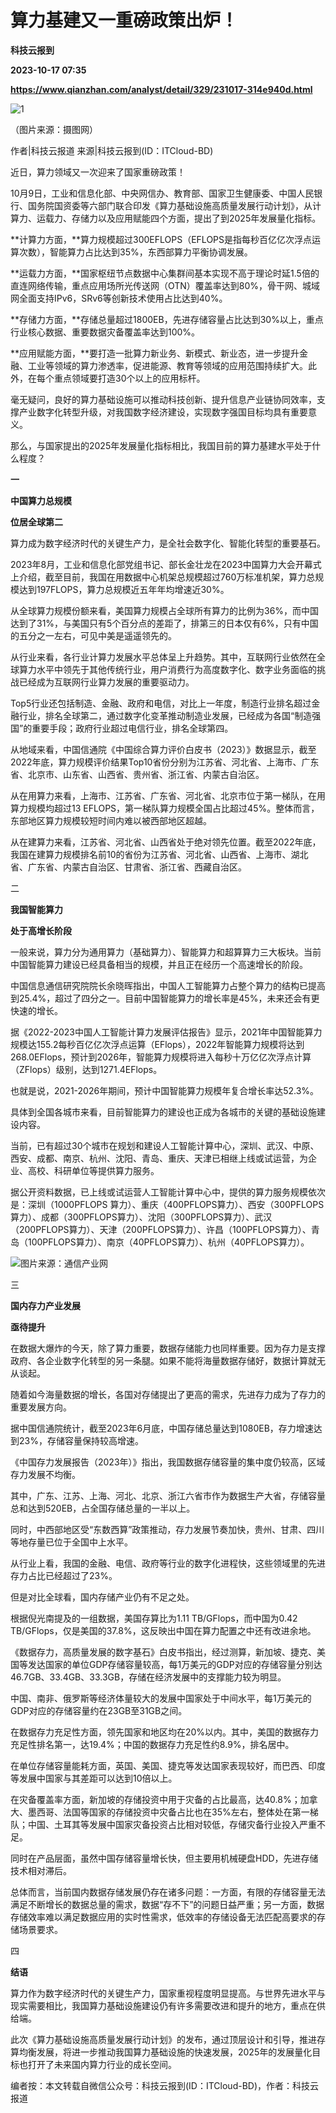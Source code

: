 # 算力基建又一重磅政策出炉！
**科技云报到**

**2023-10-17 07:35**

**https://www.qianzhan.com/analyst/detail/329/231017-314e940d.html**

![1](https://img3.qianzhan.com/news/202310/17/20231017-d69020ce1c615f0d_760x5000.jpg)

（图片来源：摄图网）

作者|科技云报道 来源|科技云报到(ID：ITCloud-BD)

近日，算力领域又一次迎来了国家重磅政策！

10月9日，工业和信息化部、中央网信办、教育部、国家卫生健康委、中国人民银行、国务院国资委等六部门联合印发《算力基础设施高质量发展行动计划》，从计算力、运载力、存储力以及应用赋能四个方面，提出了到2025年发展量化指标。

**计算力方面，**算力规模超过300EFLOPS（EFLOPS是指每秒百亿亿次浮点运算次数），智能算力占比达到35%，东西部算力平衡协调发展。

**运载力方面，**国家枢纽节点数据中心集群间基本实现不高于理论时延1.5倍的直连网络传输，重点应用场所光传送网（OTN）覆盖率达到80%，骨干网、城域网全面支持IPv6，SRv6等创新技术使用占比达到40%。

**存储力方面，**存储总量超过1800EB，先进存储容量占比达到30%以上，重点行业核心数据、重要数据灾备覆盖率达到100%。

**应用赋能方面，**要打造一批算力新业务、新模式、新业态，进一步提升金融、工业等领域的算力渗透率，促进能源、教育等领域的应用范围持续扩大。此外，在每个重点领域要打造30个以上的应用标杆。

毫无疑问，良好的算力基础设施可以推动科技创新、提升信息产业链协同效率，支撑产业数字化转型升级，对我国数字经济建设，实现数字强国目标均具有重要意义。

那么，与国家提出的2025年发展量化指标相比，我国目前的算力基建水平处于什么程度？

 **一**

**中国算力总规模**

**位居全球第二**

算力成为数字经济时代的关键生产力，是全社会数字化、智能化转型的重要基石。

2023年8月，工业和信息化部党组书记、部长金壮龙在2023中国算力大会开幕式上介绍，截至目前，我国在用数据中心机架总规模超过760万标准机架，算力总规模达到197FLOPS，算力总规模近五年年均增速近30%。

从全球算力规模份额来看，美国算力规模占全球所有算力的比例为36%，而中国达到了31%，与美国只有5个百分点的差距了，排第三的日本仅有6%，只有中国的五分之一左右，可见中美是遥遥领先的。

从行业来看，各行业计算力发展水平总体呈上升趋势。其中，互联网行业依然在全球算力水平中领先于其他传统行业，用户消费行为高度数字化、数字业务面临的挑战已经成为互联网行业算力发展的重要驱动力。

Top5行业还包括制造、金融、政府和电信，对比上一年度，制造行业排名超过金融行业，排名全球第二，通过数字化变革推动制造业发展，已经成为各国“制造强国”的重要手段；政府行业超过电信行业，排名全球第四。

从地域来看，中国信通院《中国综合算力评价白皮书（2023）》数据显示，截至2022年底，算力规模评价结果Top10省份分别为江苏省、河北省、上海市、广东省、北京市、山东省、山西省、贵州省、浙江省、内蒙古自治区。

从在用算力来看，上海市、江苏省、广东省、河北省、北京市位于第一梯队，在用算力规模均超过13 EFLOPS，第一梯队算力规模全国占比超过45%。整体而言，东部地区算力规模较短时间内难以被西部地区超越。

从在建算力来看，江苏省、河北省、山西省处于绝对领先位置。截至2022年底，我国在建算力规模排名前10的省份为江苏省、河北省、山西省、上海市、湖北省、广东省、内蒙古自治区、甘肃省、浙江省、西藏自治区。

二

****我国智能算力****

**处于高增长阶段**

一般来说，算力分为通用算力（基础算力）、智能算力和超算算力三大板块。当前中国智能算力建设已经具备相当的规模，并且正在经历一个高速增长的阶段。

中国信息通信研究院院长余晓晖指出，中国人工智能算力占整个算力的结构已提高到25.4%，超过了四分之一。目前中国智能算力的增长率是45%，未来还会有更快速的增长。

据《2022-2023中国人工智能计算力发展评估报告》显示，2021年中国智能算力规模达155.2每秒百亿亿次浮点运算（EFlops），2022年智能算力规模将达到268.0EFlops，预计到2026年，智能算力规模将进入每秒十万亿亿次浮点计算（ZFlops）级别，达到1271.4EFlops。

也就是说，2021-2026年期间，预计中国智能算力规模年复合增长率达52.3%。

具体到全国各城市来看，目前智能算力的建设也正成为各城市的关键的基础设施建设内容。

当前，已有超过30个城市在规划和建设人工智能计算中心，深圳、武汉、中原、西安、成都、南京、杭州、沈阳、青岛、重庆、天津已相继上线或试运营，为企业、高校、科研单位等提供算力服务。

据公开资料数据，已上线或试运营人工智能计算中心中，提供的算力服务规模依次是：深圳（1000PFLOPS 算力）、重庆（400PFLOPS算力）、西安（300PFLOPS算力）、成都（300PFLOPS算力）、沈阳（300PFLOPS算力）、武汉（200PFLOPS算力）、天津（200PFLOPS算力）、许昌（100PFLOPS算力）、青岛（100PFLOPS算力）、南京（40PFLOPS算力）、杭州（40PFLOPS算力）。

![](https://img3.qianzhan.com/news/202310/17/20231017-71ef223ee87a5999_600x5000.png)图片来源：通信产业网‍

三

**国内存力产业发展**

**亟待提升**

在数据大爆炸的今天，除了算力重要，数据存储能力也同样重要。因为存力是支撑政府、各企业数字化转型的另一条腿。如果不能将海量数据存储好，数据计算就无从谈起。

随着如今海量数据的增长，各国对存储提出了更高的需求，先进存力成为了存力的重要发展方向。

据中国信通院统计，截至2023年6月底，中国存储总量达到1080EB，存力增速达到23%，存储容量保持较高增速。

《中国存力发展报告（2023年）》指出，我国数据存储容量的集中度仍较高，区域存力发展不均衡。

其中，广东、江苏、上海、河北、北京、浙江六省市作为数据生产大省，存储容量总和达到520EB，占全国存储总量的一半以上。

同时，中西部地区受“东数西算”政策推动，存力发展节奏加快，贵州、甘肃、四川等地存量已位于全国中上水平。

从行业上看，我国的金融、电信、政府等行业的数字化进程快，这些领域里的先进存力占比已经超过了23%。

但是对比全球看，国内存储产业仍有不足之处。

根据倪光南提及的一组数据，美国存算比为1.11 TB/GFlops，而中国为0.42 TB/GFlops，仅是美国的37.8%，这反映出中国在算力配置之中还有改进余地。

《数据存力，高质量发展的数字基石》白皮书指出，经过测算，新加坡、捷克、美国等发达国家的单位GDP存储容量较高，每1万美元的GDP对应的存储容量分别达46.7GB、33.4GB、33.3GB，存储在经济发展中的支撑能力较为明显。

中国、南非、俄罗斯等经济体量较大的发展中国家处于中间水平，每1万美元的GDP对应的存储容量约在23GB至31GB之间。

在数据存力充足性方面，领先国家和地区均在20%以内。其中，美国的数据存力充足性排名第一，达19.4%；中国的数据存力充足性约8.9%，排名居中。

在单位存储容量能耗方面，英国、美国、捷克等发达国家表现较好，而巴西、印度等发展中国家与其差距可以达到10倍以上。

在灾备覆盖率方面，新加坡的存储投资中用于灾备的占比最高，达40.8%；加拿大、墨西哥、法国等国家的存储投资中灾备占比也在35%左右，整体处在第一梯队；中国、土耳其等发展中国家灾备投资占比相对较低，存储灾备行业投入严重不足。

同时在产品层面，虽然中国存储容量增长快，但主要用机械硬盘HDD，先进存储技术相对滞后。

总体而言，当前国内数据存储发展仍存在诸多问题：一方面，有限的存储容量无法满足不断增长的数据总量的需求，数据“存不下”的问题日益严重；另一方面，数据存储效率难以满足数据应用的实时性需求，低效率的存储设备无法匹配高要求的存储场景要求。

四

**结语**

算力作为数字经济时代的关键生产力，国家重视程度明显提高。与世界先进水平与现实需要相比，我国算力基础设施建设仍有许多需要改进和提升的地方，重点在供给端。

此次《算力基础设施高质量发展行动计划》的发布，通过顶层设计和引导，推进存算均衡发展，将进一步推动我国算力基础设施的快速发展，2025年的发展量化目标也打开了未来国内算力行业的成长空间。

编者按：本文转载自微信公众号：科技云报到(ID：ITCloud-BD)，作者：科技云报道
